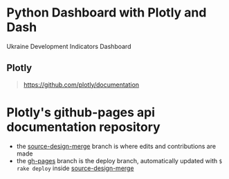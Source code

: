 # Python Dashboard with Plotly and Dash
Ukraine Development Indicators Dashboard

## Plotly
>https://github.com/plotly/documentation

# Plotly's github-pages api documentation repository

- the [source-design-merge](http://github.com/plotly/documentation/tree/source-design-merge) branch is where edits and contributions are made
- the [gh-pages](http://github.com/plotly/documentation/tree/gh-pages) branch is the deploy branch, automatically updated with `$ rake deploy` inside [source-design-merge](http://github.com/plotly/documentation/tree/source-design-merge)
